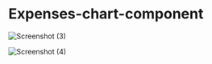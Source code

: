 # Expenses-chart-component
![Screenshot (3)](https://user-images.githubusercontent.com/89903372/194866848-fe1a5401-1e5a-413b-9a7f-7739453355e0.png)

![Screenshot (4)](https://user-images.githubusercontent.com/89903372/194867003-2ff76472-0b7d-497b-9a16-7ce40d5e3697.png)
